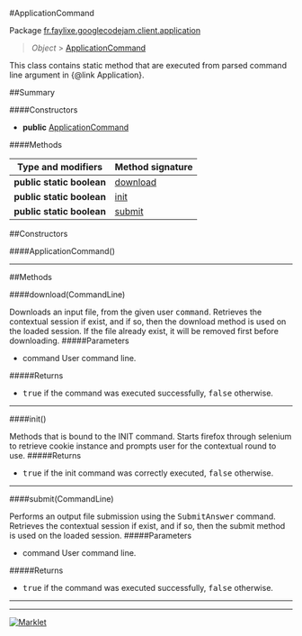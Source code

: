 #ApplicationCommand

Package [fr.faylixe.googlecodejam.client.application](README.md)<br>
> *Object* > [ApplicationCommand](ApplicationCommand.md)

<p>This class contains static method that are
 executed from parsed command line argument in
 {@link Application}.</p>

##Summary

####Constructors

* **public** [ApplicationCommand](#applicationcommand)

####Methods

Type and modifiers | Method signature
 --- | --- 
**public static** **boolean** | [download](#downloadcommandline)
**public static** **boolean** | [init](#init)
**public static** **boolean** | [submit](#submitcommandline)


##Constructors

####ApplicationCommand()



---

##Methods

####download(CommandLine)


Downloads an input file, from the given user <tt>command</tt>.
 Retrieves the contextual session if exist, and if so, then
 the download method is used on the loaded session. If the
 file already exist, it will be removed first before downloading.
#####Parameters


* command User command line.

#####Returns


* <tt>true</tt> if the command was executed successfully, <tt>false</tt> otherwise.

---
####init()


Methods that is bound to the INIT command. Starts
 firefox through selenium to retrieve cookie instance
 and prompts user for the contextual round to use.
#####Returns


* <tt>true</tt> if the init command was correctly executed, <tt>false</tt> otherwise.

---
####submit(CommandLine)


Performs an output file submission using the <tt>SubmitAnswer</tt>
 command. Retrieves the contextual session if exist, and if so, then
 the submit method is used on the loaded session.
#####Parameters


* command User command line.

#####Returns


* <tt>true</tt> if the command was executed successfully, <tt>false</tt> otherwise.

---
---
[![Marklet](https://img.shields.io/badge/Generated%20by-Marklet-green.svg)](https://github.com/Faylixe/marklet)